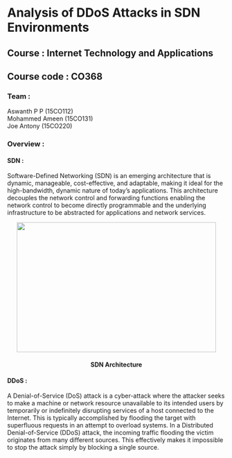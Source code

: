 # Analysis of DDoS Attacks in SDN Environments

## Course : Internet Technology and Applications 
## Course code : CO368

### Team : 
Aswanth P P (15CO112) <br>
Mohammed Ameen (15CO131) <br>
Joe Antony (15CO220) <br>

### Overview :
#### SDN :
Software-Defined Networking (SDN) is an emerging architecture that is dynamic, manageable, cost-effective, and adaptable, making it ideal for the high-bandwidth, dynamic nature of today’s applications. This architecture decouples the network control and forwarding functions enabling the network control to become directly programmable and the underlying infrastructure to be abstracted for applications and network services.<br>

<p align="center">
  <img width="460" height="300" src="https://qmonnet.github.io/whirl-offload/img/misc/sdn.svg">
  <h4 align="center"> SDN Architecture </h4>
</p>

#### DDoS :
A Denial-of-Service (DoS) attack is a cyber-attack where the attacker seeks to make a machine or network resource unavailable to its intended users by temporarily or indefinitely disrupting services of a host connected to the Internet. This is typically accomplished by flooding the target with superfluous requests in an attempt to overload systems.
In a Distributed Denial-of-Service (DDoS) attack, the incoming traffic flooding the victim originates from many different sources. This effectively makes it impossible to stop the attack simply by blocking a single source.

